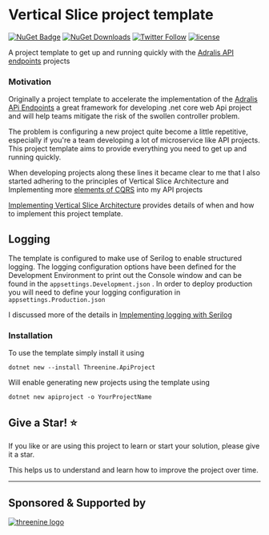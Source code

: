 # Vertical Slice project template
[![NuGet Badge](https://buildstats.info/nuget/threenine.ApiProject)](https://www.nuget.org/packages/threenine.ApiProject/) [![NuGet Downloads](http://img.shields.io/nuget/dt/threenine.ApiProject.svg?style=flat)](https://www.nuget.org/packages/threenine.ApiProject/)  [![Twitter Follow](https://img.shields.io/twitter/follow/threenine39.svg?style=social?maxAge=2592000)](https://twitter.com/threenine39)
[![license](https://img.shields.io/github/license/threenine/api-template?color=blue&label=license&logo=Github&style=flat-square)](https://github.com/threenine/api-template/blob/master/README.md)

A project template to get up and running quickly with the [Adralis API endpoints](https://github.com/ardalis/ApiEndpoints "ASP.NET Core API Endpoints") projects 

### Motivation

Originally a project template to accelerate the implementation of the [Adralis APi Endpoints](https://github.com/ardalis/ApiEndpoints "ASP.NET Core API Endpoints") a great framework for developing .net core web Api project and will help teams mitigate the risk of the swollen controller problem.

The problem is configuring a new project quite become a little repetitive, especially if you're a team developing a lot of microservice like API projects. This project template aims to provide everything you need to get up and running quickly.

When developing projects along these lines it became clear to me that I also started adhering to the principles of Vertical Slice Architecture and Implementing more [elements of CQRS](https://garywoodfine.com/what-is-cqrs/ "What is CQRS | Gary Woodfine") into my API projects

[Implementing Vertical Slice Architecture](https://garywoodfine.com/implementing-vertical-slice-architecture/ "Implementing Vertical Slice Architecture | Gary Woodfine") provides details of when and how to implement this project template.

## Logging
The template is configured to make use of Serilog to enable structured logging. The logging configuration options have been defined for the Development Environment to print out the Console window and can be found in the `appsettings.Development.json`  . In order to deploy production you will need to define your logging configuration in `appsettings.Production.json`

I discussed more of the details in [Implementing logging with Serilog](https://garywoodfine.com/implementing-logging-with-serilog/ "Implementing logging with Serilog | Gary Woodfine")



### Installation
To use the template simply install it using
```text
dotnet new --install Threenine.ApiProject
 ```
Will enable generating new projects using the template using
```
dotnet new apiproject -o YourProjectName
```
## Give a Star! :star:

If you like or are using this project to learn or start your solution, please give it a star. 

This helps us to understand and learn how to improve the project over time.



-----------------------------------------------------------------------------------
## Sponsored & Supported by 
[![threenine logo](http://static.threenine.co.uk/img/github_footer.png)](https://threenine.co.uk/)

